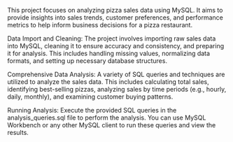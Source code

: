 This project focuses on analyzing pizza sales data using MySQL. It aims to provide insights into sales trends, customer preferences, and performance metrics to help inform business decisions for a pizza restaurant.

Data Import and Cleaning: The project involves importing raw sales data into MySQL, cleaning it to ensure accuracy and consistency, and preparing it for analysis. This includes handling missing values, normalizing data formats, and setting up necessary database structures.

Comprehensive Data Analysis: A variety of SQL queries and techniques are utilized to analyze the sales data. This includes calculating total sales, identifying best-selling pizzas, analyzing sales by time periods (e.g., hourly, daily, monthly), and examining customer buying patterns.

Running Analysis: Execute the provided SQL queries in the analysis_queries.sql file to perform the analysis. You can use MySQL Workbench or any other MySQL client to run these queries and view the results.
